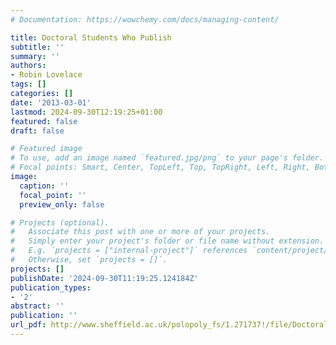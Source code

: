```yaml
---
# Documentation: https://wowchemy.com/docs/managing-content/

title: Doctoral Students Who Publish
subtitle: ''
summary: ''
authors:
- Robin Lovelace
tags: []
categories: []
date: '2013-03-01'
lastmod: 2024-09-30T12:19:25+01:00
featured: false
draft: false

# Featured image
# To use, add an image named `featured.jpg/png` to your page's folder.
# Focal points: Smart, Center, TopLeft, Top, TopRight, Left, Right, BottomLeft, Bottom, BottomRight.
image:
  caption: ''
  focal_point: ''
  preview_only: false

# Projects (optional).
#   Associate this post with one or more of your projects.
#   Simply enter your project's folder or file name without extension.
#   E.g. `projects = ["internal-project"]` references `content/project/deep-learning/index.md`.
#   Otherwise, set `projects = []`.
projects: []
publishDate: '2024-09-30T11:19:25.124184Z'
publication_types:
- '2'
abstract: ''
publication: ''
url_pdf: http://www.sheffield.ac.uk/polopoly_fs/1.271737!/file/DoctoralTimes-Spring2013.pdf
---
```

